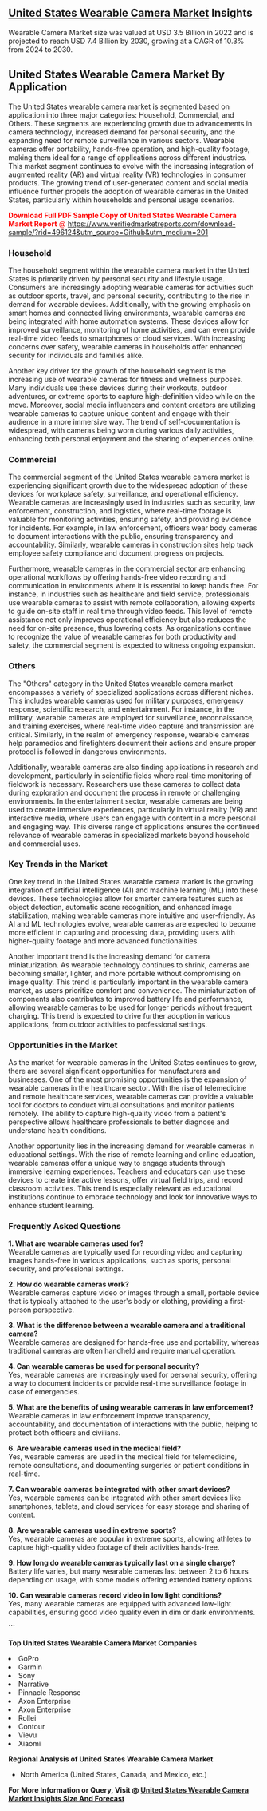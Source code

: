 <h2><a href="https://www.verifiedmarketreports.com/download-sample/?rid=496124&amp;utm_source=Github&amp;utm_medium=201" target="_blank">United States Wearable Camera Market</a> Insights</h2><p>Wearable Camera Market size was valued at USD 3.5 Billion in 2022 and is projected to reach USD 7.4 Billion by 2030, growing at a CAGR of 10.3% from 2024 to 2030.</p><p><h2>United States Wearable Camera Market By Application</h2><p>The United States wearable camera market is segmented based on application into three major categories: Household, Commercial, and Others. These segments are experiencing growth due to advancements in camera technology, increased demand for personal security, and the expanding need for remote surveillance in various sectors. Wearable cameras offer portability, hands-free operation, and high-quality footage, making them ideal for a range of applications across different industries. This market segment continues to evolve with the increasing integration of augmented reality (AR) and virtual reality (VR) technologies in consumer products. The growing trend of user-generated content and social media influence further propels the adoption of wearable cameras in the United States, particularly within households and personal usage scenarios.<p><span class=""><span style="color: #ff0000;"><strong>Download Full PDF Sample Copy of United States Wearable Camera Market Report</strong> @ </span><a href="https://www.verifiedmarketreports.com/download-sample/?rid=496124&amp;utm_source=Github&amp;utm_medium=201" target="_blank">https://www.verifiedmarketreports.com/download-sample/?rid=496124&amp;utm_source=Github&amp;utm_medium=201</a></span></p><h3>Household</h3><p>The household segment within the wearable camera market in the United States is primarily driven by personal security and lifestyle usage. Consumers are increasingly adopting wearable cameras for activities such as outdoor sports, travel, and personal security, contributing to the rise in demand for wearable devices. Additionally, with the growing emphasis on smart homes and connected living environments, wearable cameras are being integrated with home automation systems. These devices allow for improved surveillance, monitoring of home activities, and can even provide real-time video feeds to smartphones or cloud services. With increasing concerns over safety, wearable cameras in households offer enhanced security for individuals and families alike.</p><p>Another key driver for the growth of the household segment is the increasing use of wearable cameras for fitness and wellness purposes. Many individuals use these devices during their workouts, outdoor adventures, or extreme sports to capture high-definition video while on the move. Moreover, social media influencers and content creators are utilizing wearable cameras to capture unique content and engage with their audience in a more immersive way. The trend of self-documentation is widespread, with cameras being worn during various daily activities, enhancing both personal enjoyment and the sharing of experiences online.</p><h3>Commercial</h3><p>The commercial segment of the United States wearable camera market is experiencing significant growth due to the widespread adoption of these devices for workplace safety, surveillance, and operational efficiency. Wearable cameras are increasingly used in industries such as security, law enforcement, construction, and logistics, where real-time footage is valuable for monitoring activities, ensuring safety, and providing evidence for incidents. For example, in law enforcement, officers wear body cameras to document interactions with the public, ensuring transparency and accountability. Similarly, wearable cameras in construction sites help track employee safety compliance and document progress on projects.</p><p>Furthermore, wearable cameras in the commercial sector are enhancing operational workflows by offering hands-free video recording and communication in environments where it is essential to keep hands free. For instance, in industries such as healthcare and field service, professionals use wearable cameras to assist with remote collaboration, allowing experts to guide on-site staff in real time through video feeds. This level of remote assistance not only improves operational efficiency but also reduces the need for on-site presence, thus lowering costs. As organizations continue to recognize the value of wearable cameras for both productivity and safety, the commercial segment is expected to witness ongoing expansion.</p><h3>Others</h3><p>The "Others" category in the United States wearable camera market encompasses a variety of specialized applications across different niches. This includes wearable cameras used for military purposes, emergency response, scientific research, and entertainment. For instance, in the military, wearable cameras are employed for surveillance, reconnaissance, and training exercises, where real-time video capture and transmission are critical. Similarly, in the realm of emergency response, wearable cameras help paramedics and firefighters document their actions and ensure proper protocol is followed in dangerous environments.</p><p>Additionally, wearable cameras are also finding applications in research and development, particularly in scientific fields where real-time monitoring of fieldwork is necessary. Researchers use these cameras to collect data during exploration and document the process in remote or challenging environments. In the entertainment sector, wearable cameras are being used to create immersive experiences, particularly in virtual reality (VR) and interactive media, where users can engage with content in a more personal and engaging way. This diverse range of applications ensures the continued relevance of wearable cameras in specialized markets beyond household and commercial uses.</p><h3>Key Trends in the Market</h3><p>One key trend in the United States wearable camera market is the growing integration of artificial intelligence (AI) and machine learning (ML) into these devices. These technologies allow for smarter camera features such as object detection, automatic scene recognition, and enhanced image stabilization, making wearable cameras more intuitive and user-friendly. As AI and ML technologies evolve, wearable cameras are expected to become more efficient in capturing and processing data, providing users with higher-quality footage and more advanced functionalities.</p><p>Another important trend is the increasing demand for camera miniaturization. As wearable technology continues to shrink, cameras are becoming smaller, lighter, and more portable without compromising on image quality. This trend is particularly important in the wearable camera market, as users prioritize comfort and convenience. The miniaturization of components also contributes to improved battery life and performance, allowing wearable cameras to be used for longer periods without frequent charging. This trend is expected to drive further adoption in various applications, from outdoor activities to professional settings.</p><h3>Opportunities in the Market</h3><p>As the market for wearable cameras in the United States continues to grow, there are several significant opportunities for manufacturers and businesses. One of the most promising opportunities is the expansion of wearable cameras in the healthcare sector. With the rise of telemedicine and remote healthcare services, wearable cameras can provide a valuable tool for doctors to conduct virtual consultations and monitor patients remotely. The ability to capture high-quality video from a patient's perspective allows healthcare professionals to better diagnose and understand health conditions.</p><p>Another opportunity lies in the increasing demand for wearable cameras in educational settings. With the rise of remote learning and online education, wearable cameras offer a unique way to engage students through immersive learning experiences. Teachers and educators can use these devices to create interactive lessons, offer virtual field trips, and record classroom activities. This trend is especially relevant as educational institutions continue to embrace technology and look for innovative ways to enhance student learning.</p><h3>Frequently Asked Questions</h3><p><strong>1. What are wearable cameras used for?</strong><br>Wearable cameras are typically used for recording video and capturing images hands-free in various applications, such as sports, personal security, and professional settings.</p><p><strong>2. How do wearable cameras work?</strong><br>Wearable cameras capture video or images through a small, portable device that is typically attached to the user's body or clothing, providing a first-person perspective.</p><p><strong>3. What is the difference between a wearable camera and a traditional camera?</strong><br>Wearable cameras are designed for hands-free use and portability, whereas traditional cameras are often handheld and require manual operation.</p><p><strong>4. Can wearable cameras be used for personal security?</strong><br>Yes, wearable cameras are increasingly used for personal security, offering a way to document incidents or provide real-time surveillance footage in case of emergencies.</p><p><strong>5. What are the benefits of using wearable cameras in law enforcement?</strong><br>Wearable cameras in law enforcement improve transparency, accountability, and documentation of interactions with the public, helping to protect both officers and civilians.</p><p><strong>6. Are wearable cameras used in the medical field?</strong><br>Yes, wearable cameras are used in the medical field for telemedicine, remote consultations, and documenting surgeries or patient conditions in real-time.</p><p><strong>7. Can wearable cameras be integrated with other smart devices?</strong><br>Yes, wearable cameras can be integrated with other smart devices like smartphones, tablets, and cloud services for easy storage and sharing of content.</p><p><strong>8. Are wearable cameras used in extreme sports?</strong><br>Yes, wearable cameras are popular in extreme sports, allowing athletes to capture high-quality video footage of their activities hands-free.</p><p><strong>9. How long do wearable cameras typically last on a single charge?</strong><br>Battery life varies, but many wearable cameras last between 2 to 6 hours depending on usage, with some models offering extended battery options.</p><p><strong>10. Can wearable cameras record video in low light conditions?</strong><br>Yes, many wearable cameras are equipped with advanced low-light capabilities, ensuring good video quality even in dim or dark environments.</p>```</p><p><strong>Top United States Wearable Camera Market Companies</strong></p><div data-test-id=""><p><li>GoPro</li><li> Garmin</li><li> Sony</li><li> Narrative</li><li> Pinnacle Response</li><li> Axon Enterprise</li><li> Axon Enterprise</li><li> Rollei</li><li> Contour</li><li> Vievu</li><li> Xiaomi</li></p><div><strong>Regional Analysis of&nbsp;United States Wearable Camera Market</strong></div><ul><li dir="ltr"><p dir="ltr">North America&nbsp;(United States, Canada, and Mexico, etc.)</p></li></ul><p><strong>For More Information or Query, Visit @&nbsp;</strong><strong><a href="https://www.verifiedmarketreports.com/product/wearable-camera-market-szie-and-forecast/?utm_source=Github&amp;utm_medium=201" target="_blank">United States Wearable Camera Market Insights Size And Forecast</a></strong></p></div>
